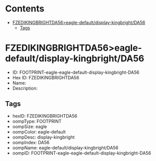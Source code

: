 



Contents
========

* [FZEDIKINGBRIGHTDA56>eagle-default/display-kingbright/DA56](#fzedikingbrightda56eagle-defaultdisplay-kingbrightda56)
	* [Tags](#tags)

# FZEDIKINGBRIGHTDA56>eagle-default/display-kingbright/DA56

- ID: FOOTPRINT-eagle-eagle-default-display-kingbright-DA56
- Hex ID: FZEDIKINGBRIGHTDA56
- Name: 
- Description: 

## Tags

- hexID: FZEDIKINGBRIGHTDA56
- oompType: FOOTPRINT
- oompSize: eagle
- oompColor: eagle-default
- oompDesc: display-kingbright
- oompIndex: DA56
- oompName: eagle-default/display-kingbright/DA56
- oompID: FOOTPRINT-eagle-eagle-default-display-kingbright-DA56
